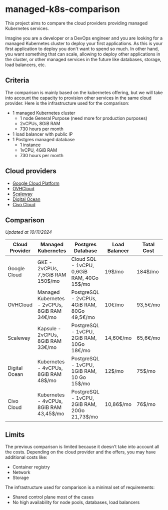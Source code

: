 # managed-k8s-comparison

This project aims to compare the cloud providers providing managed Kubernetes services. 

Imagine you are a developer or a DevOps engineer and you are looking for a managed Kubernetes cluster to deploy 
your first applications. As this is your first application to deploy you don't want to spend so much. 
In other hand, you want something that can scale, allowing to deploy other applications in the cluster, or other 
managed services in the future like databases, storage, load balancers, etc.

## Criteria

The comparison is mainly based on the kubernetes offering, but we will take into account the capacity to provision 
other services in the same cloud provider. Here is the infrastructure used for the comparison:
- 1 managed Kubernetes cluster
  - 1 node General Purpose (need more for production purposes)
  - 2vCPUs, 8GiB RAM
  - 730 hours per month
- 1 load balancer with public IP
- 1 Postgres managed database
  - 1 instance
  - 1vCPU, 4GiB RAM
  - 730 hours per month

## Cloud providers

- [Google Cloud Platform](https://cloud.google.com/)
- [OVHCloud](https://www.ovhcloud.com/fr/)
- [Scaleway](https://www.scaleway.com/)
- [Digital Ocean](https://www.digitalocean.com/)
- [Civo Cloud](https://www.civo.com/)

## Comparison

<em>Updated at 10/11/2024</em>

| Cloud Provider | Managed Kubernetes                               | Postgres Database                                 | Load Balancer | Total Cost |
|----------------|--------------------------------------------------|---------------------------------------------------|---------------|------------|
| Google Cloud   | GKE - 2vCPUs, 7,5GiB RAM<br/>150$/mo             | Cloud SQL - 1vCPU, 0,6GiB RAM, 40Go <br/>15$/mo   | 19$/mo        | 184$/mo    |
| OVHCloud       | Managed Kubernetes - 2vCPUs, 8GiB RAM<br/>34€/mo | PostgreSQL - 2vCPUs, 4GiB RAM, 80Go <br/>49,5€/mo | 10€/mo        | 93,5€/mo   |
| Scaleway       | Kapsule - 2vCPUs, 8GiB RAM<br/>33€/mo            | PostgreSQL - 1vCPU, 2GiB RAM, 10Go <br/>18€/mo    | 14,60€/mo     | 65,6€/mo   |
| Digital Ocean  | Kubernetes - 4vCPUs, 8GiB RAM<br/>48$/mo         | PostgreSQL - 1vCPU, 1GiB RAM, 10 Go <br/>15$/mo   | 12$/mo        | 75$/mo     |
| Civo Cloud     | Kubernetes - 4vCPUs, 8GiB RAM<br/>43,45$/mo      | PostgreSQL - 1vCPU, 2GiB RAM, 20Go <br/>21,73$/mo | 10,86$/mo     | 76$/mo     |

## Limits

The previous comparison is limited because it doesn't take into account all the costs.
Depending on the cloud provider and the offers, you may have additional costs like:
- Container registry
- Network 
- Storage

The infrastructure used for comparison is a minimal set of requirements: 
- Shared control plane most of the cases
- No high availability for node pools, databases, load balancers